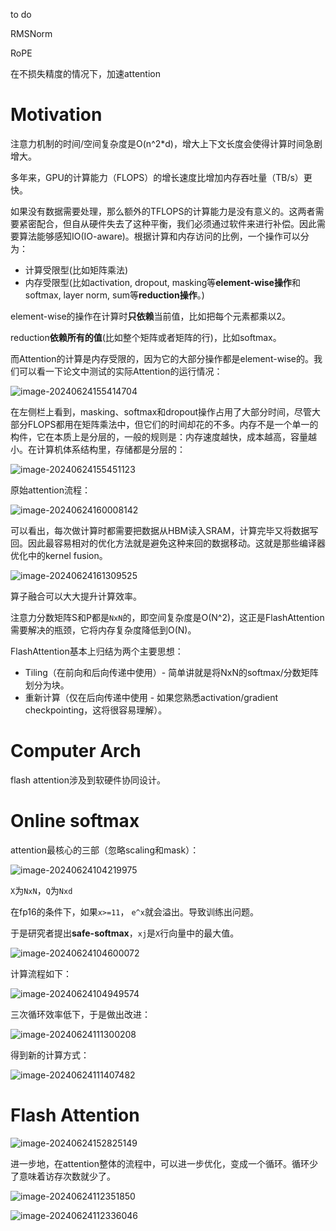 to do

RMSNorm

RoPE





在不损失精度的情况下，加速attention

# Motivation

注意力机制的时间/空间复杂度是O(n^2*d)，增大上下文长度会使得计算时间急剧增大。

多年来，GPU的计算能力（FLOPS）的增长速度比增加内存吞吐量（TB/s）更快。

如果没有数据需要处理，那么额外的TFLOPS的计算能力是没有意义的。这两者需要紧密配合，但自从硬件失去了这种平衡，我们必须通过软件来进行补偿。因此需要算法能够感知IO(IO-aware)。根据计算和内存访问的比例，一个操作可以分为：

- 计算受限型(比如矩阵乘法)
- 内存受限型(比如activation, dropout, masking等**element-wise操作**和softmax, layer norm, sum等**reduction操作**。)

element-wise的操作在计算时**只依赖**当前值，比如把每个元素都乘以2。

reduction**依赖所有的值**(比如整个矩阵或者矩阵的行)，比如softmax。

而Attention的计算是内存受限的，因为它的大部分操作都是element-wise的。我们可以看一下论文中测试的实际Attention的运行情况：

![image-20240624155414704](flash_attention.assets/image-20240624155414704.png)

在左侧栏上看到，masking、softmax和dropout操作占用了大部分时间，尽管大部分FLOPS都用在矩阵乘法中，但它们的时间却花的不多。内存不是一个单一的构件，它在本质上是分层的，一般的规则是：内存速度越快，成本越高，容量越小。在计算机体系结构里，存储都是分层的：

![image-20240624155451123](flash_attention.assets/image-20240624155451123.png)

原始attention流程：

![image-20240624160008142](flash_attention.assets/image-20240624160008142.png)

可以看出，每次做计算时都需要把数据从HBM读入SRAM，计算完毕又将数据写回。因此最容易相对的优化方法就是避免这种来回的数据移动。这就是那些编译器优化中的kernel fusion。

![image-20240624161309525](flash_attention.assets/image-20240624161309525.png)

算子融合可以大大提升计算效率。

注意力分数矩阵S和P都是`NxN`的，即空间复杂度是O(N^2)，这正是FlashAttention需要解决的瓶颈，它将内存复杂度降低到O(N)。

FlashAttention基本上归结为两个主要思想：

- Tiling（在前向和后向传递中使用）- 简单讲就是将NxN的softmax/分数矩阵划分为块。
- 重新计算（仅在后向传递中使用 - 如果您熟悉activation/gradient checkpointing，这将很容易理解）。



# Computer Arch

flash attention涉及到软硬件协同设计。

# Online softmax

attention最核心的三部（忽略scaling和mask）：

![image-20240624104219975](flash_attention.assets/image-20240624104219975.png)

`X`为`NxN`，`Q`为`Nxd`

在fp16的条件下，如果`x>=11`， `e^x`就会溢出。导致训练出问题。

于是研究者提出**safe-softmax**，`xj`是`X`行向量中的最大值。

 ![image-20240624104600072](flash_attention.assets/image-20240624104600072.png)

计算流程如下：

![image-20240624104949574](flash_attention.assets/image-20240624104949574.png)

三次循环效率低下，于是做出改进：

![image-20240624111300208](flash_attention.assets/image-20240624111300208.png)

得到新的计算方式：

![image-20240624111407482](flash_attention.assets/image-20240624111407482.png)

# Flash Attention

![image-20240624152825149](flash_attention.assets/image-20240624152825149.png)



进一步地，在attention整体的流程中，可以进一步优化，变成一个循环。循环少了意味着访存次数就少了。

![image-20240624112351850](flash_attention.assets/image-20240624112351850.png)

![image-20240624112336046](flash_attention.assets/image-20240624112336046.png)

